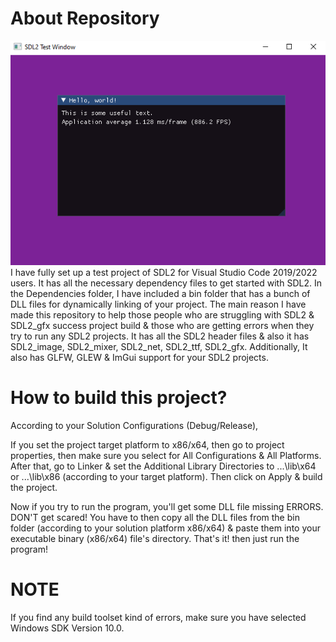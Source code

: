 # About Repository
![DemoWindow](/Resources/Branding/DemoWindow.png?raw=true"DemoWindow")
I have fully set up a test project of SDL2 for Visual Studio Code 2019/2022 users. It has all the necessary dependency files to get started with SDL2.
In the Dependencies folder, I have included a bin folder that has a bunch of DLL files for dynamically linking of your project.
The main reason I have made this repository to help those people who are struggling with SDL2 & SDL2_gfx success project build & those who are getting errors when they try to run any SDL2 projects. It has all the SDL2 header files & also it has SDL2_image, SDL2_mixer, SDL2_net, SDL2_ttf, SDL2_gfx. Additionally, It also has GLFW, GLEW & ImGui support for your SDL2 projects.

# How to build this project?
According to your Solution Configurations (Debug/Release),

If you set the project target platform to x86/x64, then go to project properties, then make sure you select for All Configurations & All Platforms.
After that, go to Linker & set the Additional Library Directories to ...\lib\x64 or ...\lib\x86 (according to your target platform). 
Then click on Apply & build the project. 

Now if you try to run the program, you'll get some DLL file missing ERRORS. DON'T get scared!
You have to then copy all the DLL files from the bin folder (according to your solution platform x86/x64) & paste them into your executable binary (x86/x64) file's directory.
That's it! then just run the program!

# NOTE
If you find any build toolset kind of errors, make sure you have selected Windows SDK Version 10.0.
